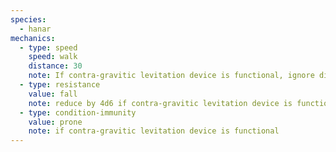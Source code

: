 ```yaml
---
species:
  - hanar
mechanics:
  - type: speed
    speed: walk
    distance: 30
    note: If contra-gravitic levitation device is functional, ignore difficult terrain. If not functional, walking speed becomes 0.
  - type: resistance
    value: fall
    note: reduce by 4d6 if contra-gravitic levitation device is functional
  - type: condition-immunity
    value: prone
    note: if contra-gravitic levitation device is functional
---
```


